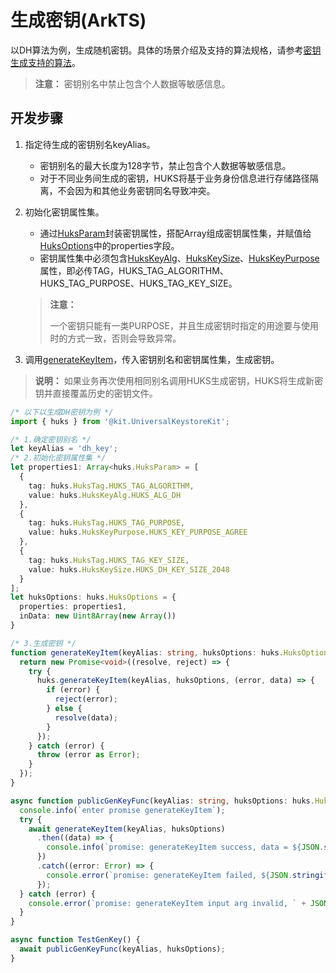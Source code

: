 # 生成密钥(ArkTS)

<!--Kit: Universal Keystore Kit-->
<!--Subsystem: Security-->
<!--Owner: @wutiantian-gitee-->
<!--SE: @HighLowWorld-->
<!--TSE: @wxy1234564846-->

以DH算法为例，生成随机密钥。具体的场景介绍及支持的算法规格，请参考[密钥生成支持的算法](huks-key-generation-overview.md#支持的算法)。

> **注意：**
> 密钥别名中禁止包含个人数据等敏感信息。

## 开发步骤

1. 指定待生成的密钥别名keyAlias。
   - 密钥别名的最大长度为128字节，禁止包含个人数据等敏感信息。
   - 对于不同业务间生成的密钥，HUKS将基于业务身份信息进行存储路径隔离，不会因为和其他业务密钥同名导致冲突。

2. 初始化密钥属性集。
   - 通过[HuksParam](../../reference/apis-universal-keystore-kit/js-apis-huks.md#huksparam)封装密钥属性，搭配Array组成密钥属性集，并赋值给[HuksOptions](../../reference/apis-universal-keystore-kit/js-apis-huks.md#huksoptions)中的properties字段。
   - 密钥属性集中必须包含[HuksKeyAlg](../../reference/apis-universal-keystore-kit/js-apis-huks.md#hukskeyalg)、[HuksKeySize](../../reference/apis-universal-keystore-kit/js-apis-huks.md#hukskeysize)、[HuksKeyPurpose](../../reference/apis-universal-keystore-kit/js-apis-huks.md#hukskeypurpose)属性，即必传TAG，HUKS_TAG_ALGORITHM、HUKS_TAG_PURPOSE、HUKS_TAG_KEY_SIZE。
   
   > **注意：**
   >
   > 一个密钥只能有一类PURPOSE，并且生成密钥时指定的用途要与使用时的方式一致，否则会导致异常。

3. 调用[generateKeyItem](../../reference/apis-universal-keystore-kit/js-apis-huks.md#huksgeneratekeyitem9)，传入密钥别名和密钥属性集，生成密钥。

> **说明：**
> 如果业务再次使用相同别名调用HUKS生成密钥，HUKS将生成新密钥并直接覆盖历史的密钥文件。

```ts
/* 以下以生成DH密钥为例 */
import { huks } from '@kit.UniversalKeystoreKit';

/* 1.确定密钥别名 */
let keyAlias = 'dh_key';
/* 2.初始化密钥属性集 */
let properties1: Array<huks.HuksParam> = [
  {
    tag: huks.HuksTag.HUKS_TAG_ALGORITHM,
    value: huks.HuksKeyAlg.HUKS_ALG_DH
  },
  {
    tag: huks.HuksTag.HUKS_TAG_PURPOSE,
    value: huks.HuksKeyPurpose.HUKS_KEY_PURPOSE_AGREE
  },
  {
    tag: huks.HuksTag.HUKS_TAG_KEY_SIZE,
    value: huks.HuksKeySize.HUKS_DH_KEY_SIZE_2048
  }
];
let huksOptions: huks.HuksOptions = {
  properties: properties1,
  inData: new Uint8Array(new Array())
}

/* 3.生成密钥 */
function generateKeyItem(keyAlias: string, huksOptions: huks.HuksOptions) {
  return new Promise<void>((resolve, reject) => {
    try {
      huks.generateKeyItem(keyAlias, huksOptions, (error, data) => {
        if (error) {
          reject(error);
        } else {
          resolve(data);
        }
      });
    } catch (error) {
      throw (error as Error);
    }
  });
}

async function publicGenKeyFunc(keyAlias: string, huksOptions: huks.HuksOptions) {
  console.info(`enter promise generateKeyItem`);
  try {
    await generateKeyItem(keyAlias, huksOptions)
      .then((data) => {
        console.info(`promise: generateKeyItem success, data = ${JSON.stringify(data)}`);
      })
      .catch((error: Error) => {
        console.error(`promise: generateKeyItem failed, ${JSON.stringify(error)}`);
      });
  } catch (error) {
    console.error(`promise: generateKeyItem input arg invalid, ` + JSON.stringify(error));
  }
}

async function TestGenKey() {
  await publicGenKeyFunc(keyAlias, huksOptions);
}
```

